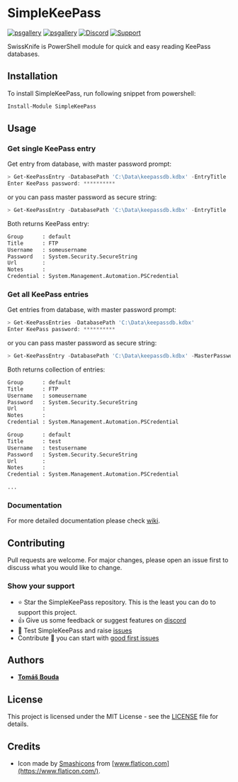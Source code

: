 # SimpleKeePass

[![psgallery](https://img.shields.io/powershellgallery/v/SimpleKeePass.svg)](https://www.powershellgallery.com/packages/SimpleKeePass/) [![psgallery](https://img.shields.io/powershellgallery/dt/SimpleKeePass.svg)](https://www.powershellgallery.com/packages/SimpleKeePass/) [![Discord](https://img.shields.io/discord/382982965585510402?color=orange&label=discord)](https://discord.gg/GdqKvWQ66j) [![Support](https://img.shields.io/badge/%24-Support-blueviolet)](https://www.paypal.com/cgi-bin/webscr?cmd=_s-xclick&hosted_button_id=GRARVRTVNEUHS)

SwissKnife is PowerShell module for quick and easy reading KeePass databases.

## Installation

To install SimpleKeePass, run following snippet from powershell:

```ps1
Install-Module SimpleKeePass
```

## Usage

### Get single KeePass entry

Get entry from database, with master password prompt:

```ps1
> Get-KeePassEntry -DatabasePath 'C:\Data\keepassdb.kdbx' -EntryTitle 'FTP'
Enter KeePass password: **********
```

or you can pass master password as secure string:

```ps1
> Get-KeePassEntry -DatabasePath 'C:\Data\keepassdb.kdbx' -EntryTitle 'FTP' -MasterPassword (ConvertTo-SecureString -AsPlainText 'mypassword')
```

Both returns KeePass entry:

```txt
Group      : default
Title      : FTP
Username   : someusername
Password   : System.Security.SecureString
Url        :
Notes      :
Credential : System.Management.Automation.PSCredential
```

### Get all KeePass entries

Get entries from database, with master password prompt:

```ps1
> Get-KeePassEntries -DatabasePath 'C:\Data\keepassdb.kdbx'
Enter KeePass password: **********
```

or you can pass master password as secure string:

```ps1
> Get-KeePassEntry -DatabasePath 'C:\Data\keepassdb.kdbx' -MasterPassword (ConvertTo-SecureString -AsPlainText 'mypassword')
```

Both returns collection of entries:

```txt
Group      : default
Title      : FTP
Username   : someusername
Password   : System.Security.SecureString
Url        :
Notes      :
Credential : System.Management.Automation.PSCredential

Group      : default
Title      : test
Username   : testusername
Password   : System.Security.SecureString
Url        :
Notes      :
Credential : System.Management.Automation.PSCredential

...
```

### Documentation

For more detailed documentation please check [wiki](https://github.com/TomasBouda/SimpleKeePass/wiki).

## Contributing

Pull requests are welcome. For major changes, please open an issue first to discuss what you would like to change.

### Show your support

* :star: Star the SimpleKeePass repository. This is the least you can do to support this project.
* :thumbsup: Give us some feedback or suggest features on [discord](https://discord.gg/GdqKvWQ66j)
* :mag_right: Test SimpleKeePass and raise [issues](https://github.com/TomasBouda/SimpleKeePass/issues)
* Contribute :rocket: you can start with [good first issues](https://github.com/TomasBouda/PowerShell.SimpleKeePass/issues?q=is%3Aissue+is%3Aopen+label%3A%22good+first+issue%22)

## Authors

* [**Tomáš Bouda**](http://tomasbouda.cz)

## License

This project is licensed under the MIT License - see the [LICENSE](LICENSE) file for details.

## Credits

* Icon made by [Smashicons](https://smashicons.com/) from [www.flaticon.com](https://www.flaticon.com/).
